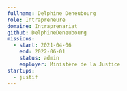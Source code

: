 ```yaml
---
fullname: Delphine Deneubourg
role: Intrapreneure
domaine: Intraprenariat
github: DelphineDeneubourg
missions:
  - start: 2021-04-06
    end: 2022-06-01
    status: admin
    employer: Ministère de la Justice
startups:
  - justif
---
```

